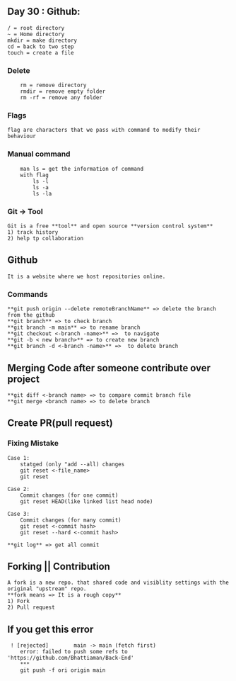 ## Day 30 : Github:

    / = root directory
    ~ = Home directory
    mkdir = make directory
    cd = back to two step
    touch = create a file
### Delete 
        rm = remove directory
        rmdir = remove empty folder
        rm -rf = remove any folder

### Flags 
    flag are characters that we pass with command to modify their behaviour

### Manual command
        man ls = get the information of command
        with flag
            ls -l
            ls -a
            ls -la

### Git -> Tool
    Git is a free **tool** and open source **version control system**
    1) track history
    2) help tp collaboration


## Github
    It is a website where we host repositories online.

### Commands
    **git push origin --delete remoteBranchName** => delete the branch from the github
    **git branch** => to check branch
    **git branch -m main** => to rename branch
    **git checkout <-branch -name>** =>  to navigate
    **git -b < new branch>** => to create new branch
    **git branch -d <-branch -name>** =>  to delete branch 

## Merging Code after someone contribute over project
    **git diff <-branch name> => to compare commit branch file
    **git merge <branch name> => to delete branch
    
## Create PR(pull request)

### Fixing Mistake 
    Case 1: 
        statged (only "add --all) changes
        git reset <-file_name> 
        git reset

    Case 2: 
        Commit changes (for one commit)
        git reset HEAD(like linked list head node) 
    
    Case 3: 
        Commit changes (for many commit)
        git reset <-commit hash>
        git reset --hard <-commit hash> 

    **git log** => get all commit

## Forking || Contribution
    A fork is a new repo. that shared code and visiblity settings with the original "upstream" repo.
    **fork means => It is a rough copy**
    1) Fork
    2) Pull request

## If you get this error
     ! [rejected]        main -> main (fetch first)
        error: failed to push some refs to 'https://github.com/Bhattiaman/Back-End'
        ***
        git push -f ori origin main  
        